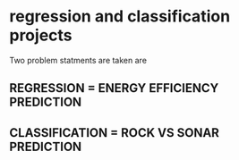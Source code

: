 # regression and classification projects #
Two problem statments are taken are 
## REGRESSION  = ENERGY EFFICIENCY PREDICTION
## CLASSIFICATION  = ROCK VS SONAR PREDICTION

